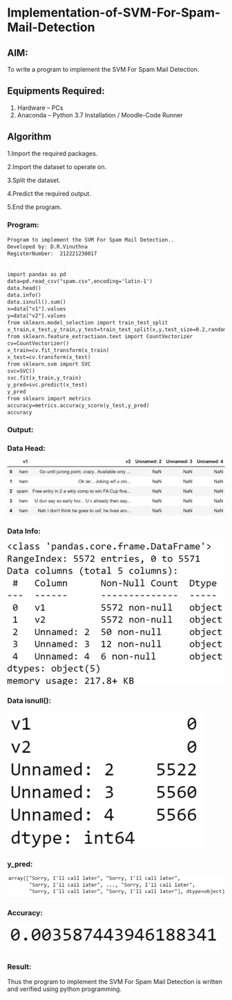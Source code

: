 # Implementation-of-SVM-For-Spam-Mail-Detection

## AIM:
To write a program to implement the SVM For Spam Mail Detection.

## Equipments Required:
1. Hardware – PCs
2. Anaconda – Python 3.7 Installation / Moodle-Code Runner

## Algorithm
1.Import the required packages.

2.Import the dataset to operate on.

3.Split the dataset.

4.Predict the required output.

5.End the program.

### Program:
```
Program to implement the SVM For Spam Mail Detection..
Developed by: D.R.Vinuthna
RegisterNumber:  212221230017


import pandas as pd
data=pd.read_csv("spam.csv",encoding='latin-1')
data.head()
data.info()
data.isnull().sum()
x=data["v1"].values
y=data["v2"].values
from sklearn.model_selection import train_test_split
x_train,x_test,y_train,y_test=train_test_split(x,y,test_size=0.2,random_state=0)
from sklearn.feature_extractiaon.text import CountVectorizer
cv=CountVectorizer()
x_train=cv.fit_transform(x_train)
x_test=cv.transform(x_test)
from sklearn.svm import SVC
svc=SVC()
svc.fit(x_train,y_train)
y_pred=svc.predict(x_test)
y_pred
from sklearn import metrics
accuracy=metrics.accuracy_score(y_test,y_pred)
accuracy

```

### Output:

### Data Head:

![output](https://github.com/VINUTHNA-2004/Implementation-of-SVM-For-Spam-Mail-Detection/blob/main/data%20head.png?raw=true)

### Data Info:

![output](https://github.com/VINUTHNA-2004/Implementation-of-SVM-For-Spam-Mail-Detection/blob/main/data%20info.png?raw=true)

### Data isnull():

![output](https://github.com/VINUTHNA-2004/Implementation-of-SVM-For-Spam-Mail-Detection/blob/main/data%20isnull.png?raw=true)

### y_pred:

![output](https://github.com/VINUTHNA-2004/Implementation-of-SVM-For-Spam-Mail-Detection/blob/main/y-pred.png?raw=trtue)

### Accuracy:

![output](https://github.com/VINUTHNA-2004/Implementation-of-SVM-For-Spam-Mail-Detection/blob/main/accuracy.png?raw=true)


### Result:
Thus the program to implement the SVM For Spam Mail Detection is written and verified using python programming.
